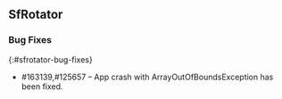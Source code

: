 ## SfRotator

### Bug Fixes
{:#sfrotator-bug-fixes}

* \#163139,\#125657 – App crash with ArrayOutOfBoundsException has been fixed.
